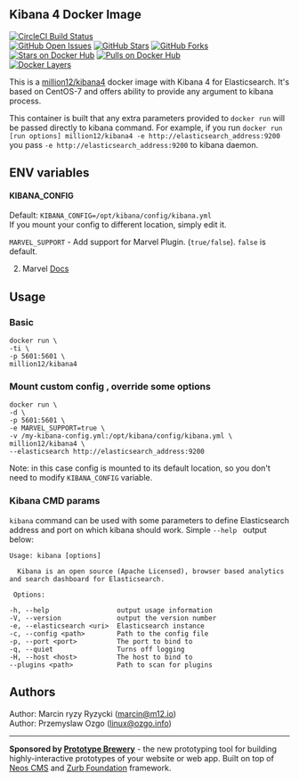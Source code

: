 ## Kibana 4 Docker Image
[![CircleCI Build Status](https://img.shields.io/circleci/project/million12/docker-kibana4/master.svg)](https://circleci.com/gh/million12/docker-kibana4/tree/master)  
[![GitHub Open Issues](https://img.shields.io/github/issues/million12/docker-kibana4.svg)](https://github.com/million12/docker-kibana4/issues)
[![GitHub Stars](https://img.shields.io/github/stars/million12/docker-kibana4.svg)](https://github.com/million12/docker-kibana4)
[![GitHub Forks](https://img.shields.io/github/forks/million12/docker-kibana4.svg)](https://github.com/million12/docker-kibana4)  
[![Stars on Docker Hub](https://img.shields.io/docker/stars/million12/kibana4.svg)](https://hub.docker.com/r/million12/kibana4)
[![Pulls on Docker Hub](https://img.shields.io/docker/pulls/million12/kibana4.svg)](https://hub.docker.com/r/million12/kibana4)  
[![Docker Layers](https://badge.imagelayers.io/million12/kibana4:latest.svg)](https://hub.docker.com/r/million12/kibana4)

This is a [million12/kibana4](https://registry.hub.docker.com/u/million12/kibana4/) docker image with Kibana 4 for Elasticsearch. It's based on CentOS-7 and offers ability to provide any argument to kibana process.

This container is built that any extra parameters provided to `docker run` will be passed directly to kibana command. For example, if you run `docker run [run options] million12/kibana4 -e http://elasticsearch_address:9200` you pass `-e http://elasticsearch_address:9200` to kibana daemon.

## ENV variables

#### KIBANA_CONFIG
Default: `KIBANA_CONFIG=/opt/kibana/config/kibana.yml`  
If you mount your config to different location, simply edit it.

`MARVEL_SUPPORT` - Add support for Marvel Plugin. (`true/false`). `false` is default.

2. Marvel [Docs](http://www.elasticsearch.org/overview/marvel/)



## Usage
### Basic

    docker run \
    -ti \
    -p 5601:5601 \
    million12/kibana4

### Mount custom config , override some options

    docker run \
    -d \
    -p 5601:5601 \
    -e MARVEL_SUPPORT=true \
    -v /my-kibana-config.yml:/opt/kibana/config/kibana.yml \
    million12/kibana4 \
    --elasticsearch http://elasticsearch_address:9200

Note: in this case config is mounted to its default location, so you don't need to modify `KIBANA_CONFIG` variable.

### Kibana CMD params
`kibana` command can be used with some parameters to define Elasticsearch address and port on which kibana should work. Simple `--help ` output below:   

	Usage: kibana [options]

	  Kibana is an open source (Apache Licensed), browser based analytics and search dashboard for Elasticsearch.

 	 Options:

    -h, --help                 output usage information
    -V, --version              output the version number
    -e, --elasticsearch <uri>  Elasticsearch instance
    -c, --config <path>        Path to the config file
    -p, --port <port>          The port to bind to
    -q, --quiet                Turns off logging
    -H, --host <host>          The host to bind to
    --plugins <path>           Path to scan for plugins

## Authors

Author: Marcin ryzy Ryzycki (<marcin@m12.io>)  
Author: Przemyslaw Ozgo (<linux@ozgo.info>)

---

**Sponsored by [Prototype Brewery](http://prototypebrewery.io/)** - the new prototyping tool for building highly-interactive prototypes of your website or web app. Built on top of [Neos CMS](https://www.neos.io/) and [Zurb Foundation](http://foundation.zurb.com/) framework.
